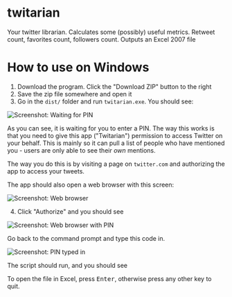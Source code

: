 twitarian
=========

Your twitter librarian. Calculates some (possibly) useful metrics.
Retweet count, favorites count, followers count.
Outputs an Excel 2007 file

# How to use on Windows

1. Download the program. Click the "Download ZIP" button to the right
2. Save the zip file somewhere and open it
3. Go in the `dist/` folder and run `twitarian.exe`. You should see:

![Screenshot: Waiting for PIN](../blob/master/img/twitarian0.png?raw=true)

As you can see, it is waiting for you to enter a PIN. The way this works is that you need to give this app ("Twitarian")
permission to access Twitter on your behalf. This is mainly so it can pull a list of people who have mentioned you -
users are only able to see their *own* mentions.

The way you do this is by visiting a page on `twitter.com` and authorizing the app to access your tweets.

The app should also open a web browser with this screen:

![Screenshot: Web browser](../blob/master/img/twitarian1.png?raw=true)

4. Click "Authorize" and you should see

![Screenshot: Web browser with PIN](../blob/master/img/twitarian2.png?raw=true)

Go back to the command prompt and type this code in.

![Screenshot: PIN typed in](../blob/master/img/twitarian3.png?raw=true)

The script should run, and you should see


To open the file in Excel, press <kbd>Enter</kbd>, otherwise press any other key to quit.

